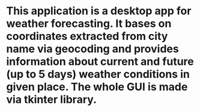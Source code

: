 # This application is a desktop app for weather forecasting. It bases on coordinates extracted from city name via geocoding and provides information about current and future (up to 5 days) weather conditions in given place. The whole GUI is made via tkinter library.
